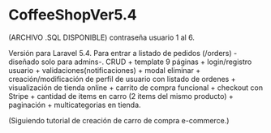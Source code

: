 # CoffeeShopVer5.4
(ARCHIVO .SQL DISPONIBLE) contraseña usuario 1 al 6.

Versión para Laravel 5.4. Para entrar a listado de pedidos (/orders) -diseñado solo para admins-. CRUD + template 9 páginas + login/registro usuario + validaciones(notificaciones) + modal eliminar + creación/modificación de perfil de usuario con listado de ordenes + visualización de tienda online + carrito de compra funcional + checkout con Stripe + cantidad de items en carro (2 items del mismo producto) + paginación + multicategorias en tienda.

(Siguiendo tutorial de creación de carro de compra e-commerce.)
